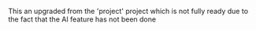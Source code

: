 This an upgraded from the 'project' project which is not fully ready due to the fact that the AI feature has not been done
